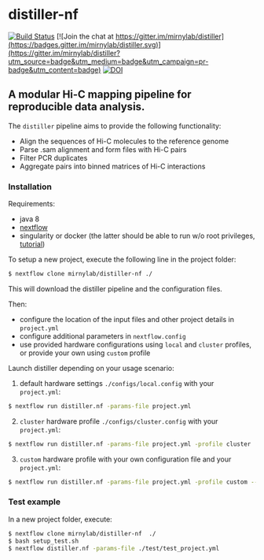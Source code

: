 # distiller-nf

[![Build Status](https://travis-ci.org/mirnylab/distiller-nf.svg?branch=master)](https://travis-ci.org/mirnylab/distiller-nf)
[![Join the chat at https://gitter.im/mirnylab/distiller](https://badges.gitter.im/mirnylab/distiller.svg)](https://gitter.im/mirnylab/distiller?utm_source=badge&utm_medium=badge&utm_campaign=pr-badge&utm_content=badge)
[![DOI](https://zenodo.org/badge/89316568.svg)](https://zenodo.org/badge/latestdoi/89316568)

## A modular Hi-C mapping pipeline for reproducible data analysis.

The `distiller` pipeline aims to provide the following functionality:

- Align the sequences of Hi-C molecules to the reference genome
- Parse .sam alignment and form files with Hi-C pairs
- Filter PCR duplicates
- Aggregate pairs into binned matrices of Hi-C interactions

### Installation

Requirements:

- java 8
- [nextflow](https://www.nextflow.io/)
- singularity or docker (the latter should be able to run w/o root privileges, 
[tutorial](https://www.digitalocean.com/community/tutorials/how-to-install-and-use-docker-on-ubuntu-16-04))

To setup a new project, execute the following line in the project folder:

```sh
$ nextflow clone mirnylab/distiller-nf ./
```

This will download the distiller pipeline and the configuration files.

Then:
- configure the location of the input files and other project details
in `project.yml`
- configure additional parameters in `nextflow.config`
- use provided hardware configurations using `local` and `cluster` profiles, or provide your own using `custom` profile

Launch distiller depending on your usage scenario:

1. default hardware settings `./configs/local.config` with your `project.yml`:
```sh
$ nextflow run distiller.nf -params-file project.yml
```
2. `cluster` hardware profile `./configs/cluster.config` with your `project.yml`:
```sh
$ nextflow run distiller.nf -params-file project.yml -profile cluster
```
3. `custom` hardware profile with your own configuration file and your `project.yml`:
```sh
$ nextflow run distiller.nf -params-file project.yml -profile custom --custom_config /full/path/to/your.config
```


### Test example

In a new project folder, execute:

```sh
$ nextflow clone mirnylab/distiller-nf  ./
$ bash setup_test.sh
$ nextflow distiller.nf -params-file ./test/test_project.yml 
```

